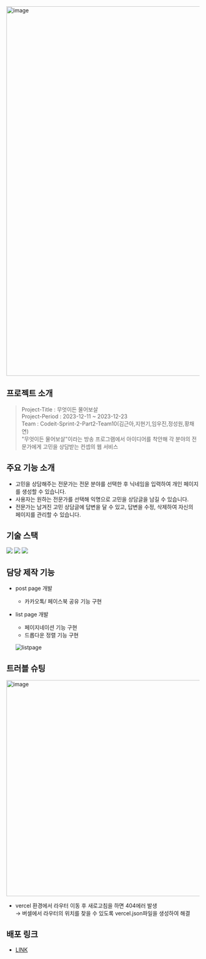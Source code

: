 <img width="963" alt="image" src="https://github.com/SprintPart2Team10/openmind/assets/141597336/f4be09a1-7337-4cca-99ce-aa52a6b6b171">

## 프로젝트 소개

> Project-Title : 무엇이든 물어보살  
> Project-Period : 2023-12-11 ~ 2023-12-23  
> Team : Codeit-Sprint-2-Part2-Team10(김근아,지현기,임우진,정성원,황채연)  
> "무엇이든 물어보살"이라는 방송 프로그램에서 아이디어를 착안해 각 분야의 전문가에게 고민을 상담받는 컨셉의 웹 서비스  

## 주요 기능 소개
- 고민을 상담해주는 전문가는 전문 분야를 선택한 후 닉네임을 입력하여 개인 페이지를 생성할 수 있습니다.
- 사용자는 원하는 전문가를 선택해 익명으로 고민을 상담글을 남길 수 있습니다.
- 전문가는 남겨진 고민 상담글에 답변을 달 수 있고, 답변을 수정, 삭제하여 자신의 페이지를 관리할 수 있습니다.

## 기술 스택
<img src="https://img.shields.io/badge/react-61DAFB?style=for-the-badge&logo=react&logoColor=white"> <img src="https://img.shields.io/badge/vite-646CFF?style=for-the-badge&logo=vite&logoColor=white"> <img src="https://img.shields.io/badge/vercel-000000?style=for-the-badge&logo=vercel&logoColor=white">

## 담당 제작 기능
- post page 개발
    - 카카오톡/ 페이스북 공유 기능 구현
- list page 개발
  - 페이지네이션 기능 구현
  - 드롭다운 정렬 기능 구현
 
  ![listpage](https://github.com/SprintPart2Team10/openmind/assets/141597336/a428cc04-ed8b-491f-a2dd-6845c9954edc)

## 트러블 슈팅
<img width="563" alt="image" src="https://github.com/jeongseongwon94/openmind/assets/148832721/035a05c8-dd51-4239-956b-3aafd7f0eb69">

- vercel 환경에서 라우터 이동 후 새로고침을 하면 404에러 발생 <br>
  → 버셀에서 라우터의 위치를 찾을 수 있도록 vercel.json파일을 생성하여 해결

## 배포 링크
- [LINK](https://openmind-jsw.vercel.app)
